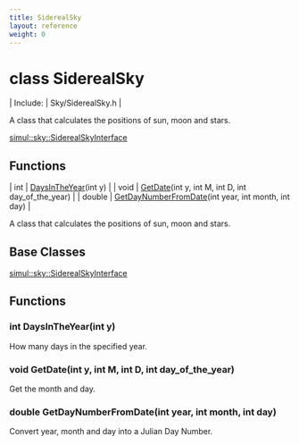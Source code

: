 ```yaml
---
title: SiderealSky
layout: reference
weight: 0
---
```

class SiderealSky
===

| Include: | Sky/SiderealSky.h |

A class that calculates the positions of sun, moon and stars.
  

[simul::sky::SiderealSkyInterface](siderealskyinterface)

Functions
---

| int | [DaysInTheYear](#DaysInTheYear)(int y) |
| void | [GetDate](#GetDate)(int y, int M, int D, int day_of_the_year) |
| double | [GetDayNumberFromDate](#GetDayNumberFromDate)(int year, int month, int day) |

A class that calculates the positions of sun, moon and stars.
  


Base Classes
---
[simul::sky::SiderealSkyInterface](siderealskyinterface)

Functions
---

### <a name="DaysInTheYear"/>int DaysInTheYear(int y)
How many days in the specified year.

### <a name="GetDate"/>void GetDate(int y, int M, int D, int day_of_the_year)
Get the month and day.

### <a name="GetDayNumberFromDate"/>double GetDayNumberFromDate(int year, int month, int day)
Convert year, month and day into a Julian Day Number.
